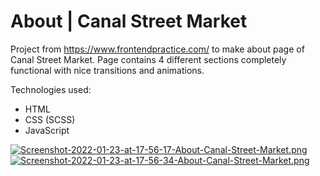# About | Canal Street Market
Project from https://www.frontendpractice.com/ to make about page of Canal Street Market. Page contains 4 different sections completely functional with nice transitions and animations.

Technologies used:
- HTML
- CSS (SCSS)
- JavaScript

[![Screenshot-2022-01-23-at-17-56-17-About-Canal-Street-Market.png](https://i.postimg.cc/3wfZM2sS/Screenshot-2022-01-23-at-17-56-17-About-Canal-Street-Market.png)](https://postimg.cc/7C7z0JY0)
[![Screenshot-2022-01-23-at-17-56-34-About-Canal-Street-Market.png](https://i.postimg.cc/Pq5MFSRv/Screenshot-2022-01-23-at-17-56-34-About-Canal-Street-Market.png)](https://postimg.cc/4YjtYQZX)
